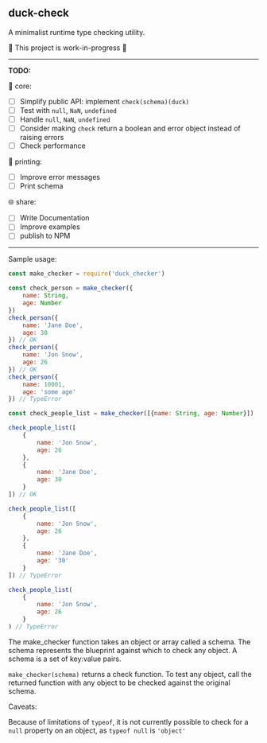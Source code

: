 ## duck-check

A minimalist runtime type checking utility.

🚧 This project is work-in-progress 🚧

___

<b>TODO:</b>

🚧 core:
- [ ] Simplify public API: implement `check(schema)(duck)` 
- [ ] Test with `null`, `NaN`, `undefined`
- [ ] Handle `null`, `NaN`, `undefined`
- [ ] Consider making `check` return a boolean and error object instead of raising errors 
- [ ] Check performance

🎨 printing:
- [ ] Improve error messages
- [ ] Print schema 

🌐 share:
- [ ] Write Documentation
- [ ] Improve examples
- [ ] publish to NPM

___

Sample usage:

```js
const make_checker = require('duck_checker')

const check_person = make_checker({
    name: String,
    age: Number
})
check_person({
    name: 'Jane Doe',
    age: 30
}) // OK
check_person({
    name: 'Jon Snow',
    age: 26
}) // OK
check_person({
    name: 10001,
    age: 'some age'
}) // TypeError

const check_people_list = make_checker([{name: String, age: Number}])

check_people_list([
    {
        name: 'Jon Snow',
        age: 26
    },
    {
        name: 'Jane Doe',
        age: 30
    }
]) // OK

check_people_list([
    {
        name: 'Jon Snow',
        age: 26
    },
    {
        name: 'Jane Doe',
        age: '30'
    }
]) // TypeError

check_people_list(
    {
        name: 'Jon Snow',
        age: 26
    }
) // TypeError
```

The make_checker function takes an object or array called a schema. 
The schema represents the blueprint against which to check any object. 
A schema is a set of key:value pairs.

`make_checker(schema)` returns a check function. To test any object, call the returned function with any object to be checked against the original schema.

Caveats:

Because of limitations of `typeof`, it is not currently possible to check for a `null` property on an object, as `typeof null` is `'object'`
